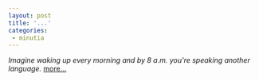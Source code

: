 ```yaml
---
layout: post
title: '...'
categories:
 - minutia
---
```


<i>Imagine waking up every morning and by 8 a.m. you're speaking another language.</i> <a href="http://www.danielsjourney.com/miriam/2002_09_01_archives.html#81252877">more...</a>

